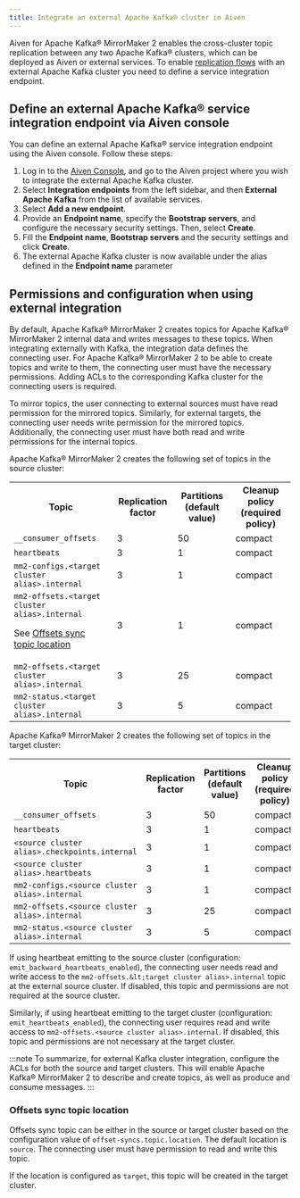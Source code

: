 ```yaml
---
title: Integrate an external Apache Kafka® cluster in Aiven
---
```


Aiven for Apache Kafka® MirrorMaker 2 enables the cross-cluster topic
replication between any two Apache Kafka® clusters, which can be
deployed as Aiven or external services. To enable
[replication flows](setup-replication-flow) with an external Apache Kafka cluster you need to define a
service integration endpoint.

## Define an external Apache Kafka® service integration endpoint via Aiven console

You can define an external Apache Kafka® service integration endpoint
using the Aiven console. Follow these steps:

1.  Log in to the [Aiven Console](https://console.aiven.io/), and go to
    the Aiven project where you wish to integrate the external Apache
    Kafka cluster.
2.  Select **Integration endpoints** from the left sidebar, and then
    **External Apache Kafka** from the list of available services.
3.  Select **Add a new endpoint**.
4.  Provide an **Endpoint name**, specify the **Bootstrap servers**,
    and configure the necessary security settings. Then, select
    **Create**.
5.  Fill the **Endpoint name**, **Bootstrap servers** and the security
    settings and click **Create**.
6.  The external Apache Kafka cluster is now available under the alias
    defined in the **Endpoint name** parameter

## Permissions and configuration when using external integration

By default, Apache Kafka® MirrorMaker 2 creates topics for Apache Kafka®
MirrorMaker 2 internal data and writes messages to these topics. When
integrating externally with Kafka, the integration data defines the
connecting user. For Apache Kafka® MirrorMaker 2 to be able to create
topics and write to them, the connecting user must have the necessary
permissions. Adding ACLs to the corresponding Kafka cluster for the
connecting users is required.

To mirror topics, the user connecting to external sources must have read
permission for the mirrored topics. Similarly, for external targets, the
connecting user needs write permission for the mirrored topics.
Additionally, the connecting user must have both read and write
permissions for the internal topics.

Apache Kafka® MirrorMaker 2 creates the following set of topics in the
source cluster:

<table>
  <tr>
    <th>Topic</th>
    <th>Replication factor</th>
    <th>Partitions (default value)</th>
    <th>Cleanup policy (required policy)</th>
  </tr>
  <tr>
    <td><code>__consumer_offsets</code></td>
    <td>3</td>
    <td>50</td>
    <td>compact</td>
  </tr>
  <tr>
    <td><code>heartbeats</code></td>
    <td>3</td>
    <td>1</td>
    <td>compact</td>
  </tr>
  <tr>
    <td><code>mm2-configs.&lt;target cluster alias&gt;.internal</code></td>
    <td>3</td>
    <td>1</td>
    <td>compact</td>
  </tr>
  <tr>
    <td>
    <code>mm2-offsets.&lt;target cluster alias&gt;.internal</code>
    <p>See <a href="#offsets-sync-topic-location">Offsets sync topic location</a></p>
    </td>
    <td>3</td>
    <td>1</td>
    <td>compact</td>
  </tr>
  <tr>
    <td><code>mm2-offsets.&lt;target cluster alias&gt;.internal</code></td>
    <td>3</td>
    <td>25</td>
    <td>compact</td>
  </tr>
  <tr>
    <td><code>mm2-status.&lt;target cluster alias&gt;.internal</code></td>
    <td>3</td>
    <td>5</td>
    <td>compact</td>
  </tr>
</table>

Apache Kafka® MirrorMaker 2 creates the following set of topics in the
target cluster:

<table>
  <tr>
    <th>Topic</th>
    <th>Replication factor</th>
    <th>Partitions (default value)</th>
    <th>Cleanup policy (required policy)</th>
  </tr>
  <tr>
    <td><code>__consumer_offsets</code></td>
    <td>3</td>
    <td>50</td>
    <td>compact</td>
  </tr>
  <tr>
    <td><code>heartbeats</code></td>
    <td>3</td>
    <td>1</td>
    <td>compact</td>
  </tr>
  <tr>
    <td><code>&lt;source cluster alias&gt;.checkpoints.internal</code></td>
    <td>3</td>
    <td>1</td>
    <td>compact</td>
  </tr>
  <tr>
    <td><code>&lt;source cluster alias&gt;.heartbeats</code></td>
    <td>3</td>
    <td>1</td>
    <td>compact</td>
  </tr>
  <tr>
    <td><code>mm2-configs.&lt;source cluster alias&gt;.internal</code></td>
    <td>3</td>
    <td>1</td>
    <td>compact</td>
  </tr>
  <tr>
    <td><code>mm2-offsets.&lt;source cluster alias&gt;.internal</code></td>
    <td>3</td>
    <td>25</td>
    <td>compact</td>
  </tr>
  <tr>
    <td><code>mm2-status.&lt;source cluster alias&gt;.internal</code></td>
    <td>3</td>
    <td>5</td>
    <td>compact</td>
  </tr>
</table>

If using heartbeat emitting to the source cluster (configuration:
`emit_backward_heartbeats_enabled`), the connecting user needs read and
write access to the `mm2-offsets.&lt;target cluster alias>.internal` topic
at the external source cluster. If disabled, this topic and permissions
are not required at the source cluster.

Similarly, if using heartbeat emitting to the target cluster
(configuration: `emit_heartbeats_enabled`), the connecting user requires
read and write access to `mm2-offsets.<source cluster alias>.internal`.
If disabled, this topic and permissions are not necessary at the target
cluster.

:::note
To summarize, for external Kafka cluster integration, configure the ACLs
for both the source and target clusters. This will enable Apache Kafka®
MirrorMaker 2 to describe and create topics, as well as produce and
consume messages.
:::

### Offsets sync topic location

Offsets sync topic can be either in the source or target cluster based
on the configuration value of `offset-syncs.topic.location`. The default
location is `source`. The connecting user must have permission to read
and write this topic.

If the location is configured as `target`, this topic will be created in
the target cluster.
